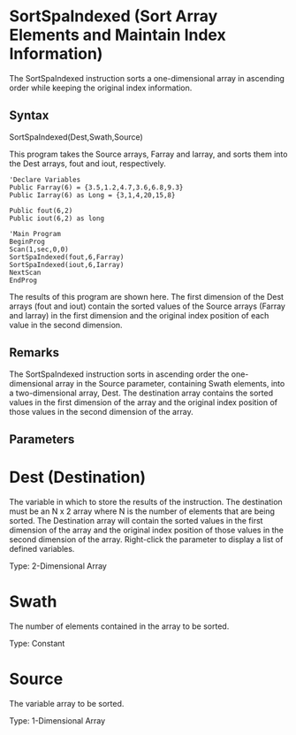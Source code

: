 # SortSpaIndexed (Sort Array Elements and Maintain Index Information)

The SortSpaIndexed instruction sorts a one-dimensional array in ascending order while keeping the original index information.

## Syntax

SortSpaIndexed(Dest,Swath,Source)

This program takes the Source arrays, Farray and Iarray, and sorts them into the Dest arrays, fout and iout, respectively.

```
'Declare Variables
Public Farray(6) = {3.5,1.2,4.7,3.6,6.8,9.3}
Public Iarray(6) as Long = {3,1,4,20,15,8}

Public fout(6,2)
Public iout(6,2) as long

'Main Program
BeginProg
Scan(1,sec,0,0)
SortSpaIndexed(fout,6,Farray)
SortSpaIndexed(iout,6,Iarray)
NextScan
EndProg
```

The results of this program are shown here. The first dimension of the Dest arrays (fout and iout) contain the sorted values of the Source arrays (Farray and Iarray) in the first dimension and the original index position of each value in the second dimension.

## Remarks

The SortSpaIndexed instruction sorts in ascending order the one-dimensional array in the Source parameter, containing Swath elements, into a two-dimensional array, Dest. The destination array contains the sorted values in the first dimension of the array and the original index position of those values in the second dimension of the array.

## Parameters

# Dest (Destination)

The variable in which to store the results of the instruction. The destination must be an N x 2 array where N is the number of elements that are being sorted. The Destination array will contain the sorted values in the first dimension of the array and the original index position of those values in the second dimension of the array. Right-click the parameter to display a list of defined variables.

Type: 2-Dimensional Array

# Swath

The number of elements contained in the array to be sorted.

Type: Constant

# Source

The variable array to be sorted.

Type: 1-Dimensional Array
